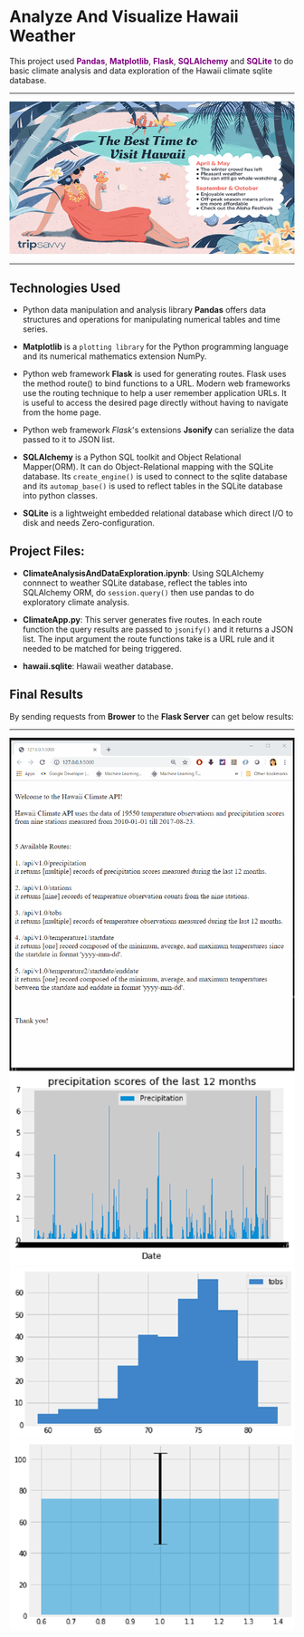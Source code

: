 # Analyze And Visualize Hawaii Weather

This project used <span style="color:purple ;">**Pandas**</span>, <span style="color:purple ;">**Matplotlib**</span>, <span style="color:purple ;">**Flask**</span>, <span style="color:purple ;">**SQLAlchemy**</span> and <span style="color:purple ;">**SQLite**</span> to do basic climate analysis and data exploration of the Hawaii climate sqlite database.
   
- - -

![HawaiiWeather.png](Resources/Images/HawaiiWeather.png)

- - -

## Technologies Used

* Python data manipulation and analysis library **Pandas** offers data structures and operations for manipulating numerical tables and time series.

* **Matplotlib** is a `plotting library` for the Python programming language and its numerical mathematics extension NumPy. 

* Python web framework **Flask** is used for generating routes. Flask uses the method route() to bind functions to a URL. Modern web frameworks use the routing technique to help a user remember application URLs. It is useful to access the desired page directly without having to navigate from the home page.

* Python web framework *Flask*'s extensions **Jsonify** can serialize the data passed to it to JSON list.

*  **SQLAlchemy** is a Python SQL toolkit and Object Relational Mapper(ORM). It can do Object-Relational mapping with the SQLite database. Its `create_engine()` is used to connect to the sqlite database and its `automap_base()` is used to reflect tables in the SQLite database into python classes.

* **SQLite** is a lightweight embedded relational database which direct I/O to disk and needs Zero-configuration.

## Project Files:

* **ClimateAnalysisAndDataExploration.ipynb**: Using SQLAlchemy connnect to weather SQLite database, reflect the tables into SQLAlchemy ORM, do `session.query()` then use pandas to do exploratory climate analysis.  

* **ClimateApp.py**: This server generates five routes. In each route function the query results are passed to `jsonify()` and it returns a JSON list. The input argument the route functions take is a URL rule and it needed to be matched for being triggered.
 
* **hawaii.sqlite**: Hawaii weather database.

## Final Results

By sending requests from **Brower** to the **Flask Server** can get below results: 

- - -
![result1.png](Resources/Images/10run.gif)
![result1.png](Resources/Images/result1.png)
![result1.png](Resources/Images/result2.png)
![result1.png](Resources/Images/result3.png)



